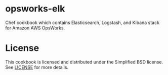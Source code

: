 opsworks-elk
============

Chef cookbook which contains Elasticsearch, Logstash, and Kibana stack for Amazon AWS OpsWorks.

License
=======

This cookbook is licensed and distributed under the Simplified BSD license. See
[LICENSE](
  https://github.com/verdigris-cookbooks/opsworks-elk/blob/master/LICENSE
) for more details.

